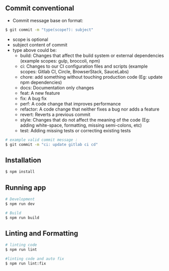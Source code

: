 
## Commit conventional
- Commit message base on format:
```bash
$ git commit -m "type(scope?): subject"
```
- scope is optional
- subject content of commit
- type above could be:
  - build: Changes that affect the build system or external dependencies (example scopes: gulp, broccoli, npm)
  - ci: Changes to our CI configuration files and scripts (example scopes: Gitlab CI, Circle, BrowserStack, SauceLabs)
  - chore: add something without touching production code (Eg: update npm dependencies)
  - docs: Documentation only changes
  - feat: A new feature
  - fix: A bug fix
  - perf: A code change that improves performance
  - refactor: A code change that neither fixes a bug nor adds a feature
  - revert: Reverts a previous commit
  - style: Changes that do not affect the meaning of the code (Eg: adding white-space, formatting, missing semi-colons, etc)
  - test: Adding missing tests or correcting existing tests

```bash
# example valid commit message :
$ git commit -m "ci: update gitlab ci cd"
```
## Installation

```bash
$ npm install
```

## Running app
```bash
# Development
$ npm run dev

# Build
$ npm run build
```


## Linting and Formatting
```bash
# linting code
$ npm run lint

#linting code and auto fix
$ npm run lint:fix

```
